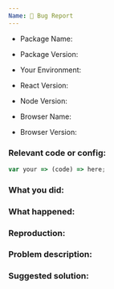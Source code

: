 ```yaml
---
Name: 🐛 Bug Report
---
```


<!--
* Please fill out this template with all the relevant information so we can
  understand what's going on and fix the issue. We appreciate bugs filed and pull requests submitted!

* Please make sure that you are familiar with and follow the Code of Conduct for
  this project (found in the CODE_OF_CONDUCT.md file).
-->

- Package Name:
- Package Version:

- Your Environment:
- React Version:
- Node Version:
- Browser Name:
- Browser Version:

### Relevant code or config:

```js
var your => (code) => here;
```

### What you did:

<!-- What you were doing -->

### What happened:

<!-- Please provide the full error message/screenshots/videos/gif/etc -->

### Reproduction:

<!--
If possible, please create a repository that reproduces the issue with the
minimal amount of code possible. Codesandbox can bu usefull
-->

### Problem description:

<!-- Please describe why the current behavior is a problem -->

### Suggested solution:

<!-- Please describe your suggestion if you have any -->
